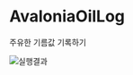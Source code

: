 # AvaloniaOilLog
주유한 기름값 기록하기

![실행결과](https://github.com/alex-koko/AvaloniaOilLog/assets/86093028/7e1df753-ccb0-4f14-b509-8f4bd968c97c)
